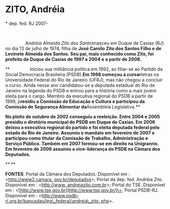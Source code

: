 ZITO, Andréia
=============

\* dep. fed. RJ 2007-

 

                *Andréia Almeida Zito dos Santos*nasceu em Duque de
Caxias (RJ) no dia 13 de julho de 1974, filha de **José Camilo Zito dos
Santos Filho e de Levinete Almeida dos Santos. Seu pai, mais conhecido
como Zito, foi prefeito de Duque de Caxias de 1997 a 2004 e a partir de
2008.**

**                Iniciou sua militância política em 1992, ao filiar-se
ao Partido da Social Democracia Brasileira (PSDB).**Em 1998 começou a
cursar**letras na Universidade Federal do Rio de Janeiro (UFRJ), mas não
chegou a concluir o curso. Ainda nesse ano candidatou-se a deputada
estadual do Rio de Janeiro na legenda do PSDB e entrou para a história
como a mais jovem eleita para o cargo. Membro da executiva regional do
PSDB a partir de 1999, p**residiu a Comissão de Educação e Cultura e
participou da Comissão de Segurança Alimentar da**Assembleia
Legislativa.**

**No pleito de outubro de 2002 conseguiu a reeleição. Entre 2004 e 2005
presidiu o diretório municipal do PSDB em Duque de Caxias. Em 2006
deixou a executiva regional do partido e foi eleita deputada federal
pelo estado do Rio de Janeiro. Assumiu o mandato em fevereiro de 2007 e
participou como titular da Comissão de Trabalho, Administração e Serviço
Público. Também em 2007 formou-se em direito na Unigranrio. Em fevereiro
de 2008 assumiu a vice-liderança do PSDB na Câmara dos Deputados.**

** **

**FONTES**: Portal da Câmara dos Deputados. Disponível em :
\<[http://www2.camara.
gov.br/deputados](http://www2.camara.%20gov.br/deputados)\>; Portal da
dep. fed. Andréia Zito. Disponível em : \<[http://www.
andreiazito.com.br](http://www.%20andreiazito.com.br/)\>; Portal do TSE.
Disponível em : \<[http://www.tse.gov.br](http://www.tse.gov.br/)\>;
Portal PSDB-RJ. Disponível em :
\<[http://www.psdb-rj.org.br/bancadas/leg\_federal/andreia\_zito.
php](http://www.psdb-rj.org.br/bancadas/leg_federal/andreia_zito.%20php)\>.
